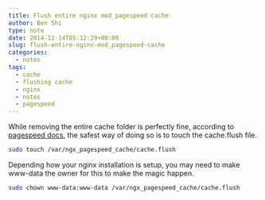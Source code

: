 ```yaml
---
title: Flush entire nginx mod_pagespeed cache
author: Ben Shi
type: note
date: 2014-12-14T05:12:29+00:00
slug: flush-entire-nginx-mod_pagespeed-cache
categories:
  - notes
tags:
  - cache
  - flushing cache
  - nginx
  - notes
  - pagespeed
---
```


While removing the entire cache folder is perfectly fine, according to [pagespeed docs][1], the
safest way of doing so is to touch the cache.flush file.

```bash
sudo touch /var/ngx_pagespeed_cache/cache.flush
```

Depending how your nginx installation is setup, you may need to make www-data the owner for this to
make the magic happen.

```bash
sudo chown www-data:www-data /var/ngx_pagespeed_cache/cache.flush
```

[1]: https://developers.google.com/speed/pagespeed/module/system
